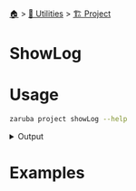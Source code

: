 <!--startTocHeader-->
[🏠](../../README.md) > [🔧 Utilities](../README.md) > [🏗️ Project](README.md)
# ShowLog
<!--endTocHeader-->

# Usage

<!--startCode-->
```bash
zaruba project showLog --help
```
 
<details>
<summary>Output</summary>
 
```````
Show log

Usage:
  zaruba project showLog <taskNamePattern> [logFile] [flags]

Flags:
  -h, --help   help for showLog
```````
</details>
<!--endCode-->

# Examples




<!--startTocSubtopic-->

<!--endTocSubtopic-->